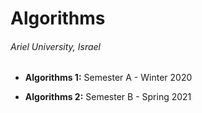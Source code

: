 # Algorithms

###### Ariel University, Israel

* **Algorithms 1:** Semester A - Winter 2020

* **Algorithms 2:** Semester B - Spring 2021

